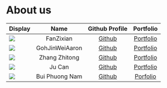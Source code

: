 # About us

| Display                                              |      Name      |                Github Profile                |               Portfolio                |
|------------------------------------------------------|:--------------:|:--------------------------------------------:|:--------------------------------------:|
| ![](https://via.placeholder.com/100.png?text=Photo)  |   FanZixian    |    [Github](https://github.com/FanZixian)    |  [Portfolio](docs/team/fanzixian.md)   |
| ![](https://via.placeholder.com/100.png?text=Photo)  | GohJinWeiAaron |    [Github](https://github.com/GohJW)        |    [Portfolio](docs/team/gohjw.md)     |
| ![](https://via.placeholder.com/100.png?text=Photo)  | Zhang Zhitong  |  [Github](https://github.com/Zhang-Zhitong)  | [Portfolio](docs/team/zhangzhitong.md) |
| ![](https://via.placeholder.com/100.png?text=Photo)  |     Ju Can     |     [Github](https://github.com/ju-can)      |    [Portfolio](docs/team/jucan.md)     |
| ![](https://via.placeholder.com/100.png?text=Photo)  | Bui Phuong Nam | [Github](https://github.com/arsdorintbp2003) | [Porfolio](docs/team/BuiPhuongNam.md)  |


